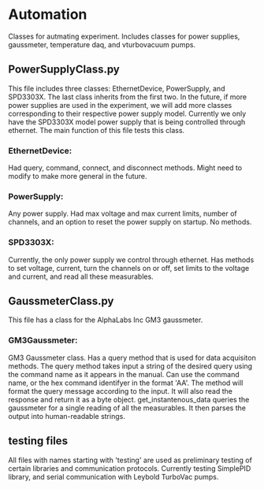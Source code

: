 # Automation
Classes for autmating experiment. Includes classes for power supplies, gaussmeter, temperature daq, and vturbovacuum pumps. 


## PowerSupplyClass.py
This file includes three classes: EthernetDevice, PowerSupply, and SPD3303X. The last class inherits from the first two. In the future, if more power supplies are used in the experiment, we will add more classes corresponding to their respective power supply model. Currently we only have the SPD3303X model power supply that is being controlled through ethernet. The main function of this file tests this class. 

### EthernetDevice:
Had query, command, connect, and disconnect methods. Might need to modify to make more general in the future. 

### PowerSupply:
Any power supply. Had max voltage and max current limits, number of channels, and an option to reset the power supply on startup. No methods. 

### SPD3303X:
Currently, the only power supply we control through ethernet. Has methods to set voltage, current, turn the channels on or off, set limits to the voltage and current, and read all these measurables.


## GaussmeterClass.py
This file has a class for the AlphaLabs Inc GM3 gaussmeter. 

### GM3Gaussmeter:
GM3 Gaussmeter class. Has a query method that is used for data acquisiton methods. 
The query method takes input a string of the desired query using the command name as it appears in the manual. Can use the command name, or the hex command identifyer in the format 'AA'. The method will format the query message according to the input. It will also read the response and return it as a byte object. 
get_instantenous_data queries the gaussmeter for a single reading of all the measurables. It then parses the output into human-readable strings. 


## testing files
All files with names starting with 'testing' are used as preliminary testing of certain libraries and communication protocols. Currently testing SimplePID library, and serial communication with Leybold TurboVac pumps. 
